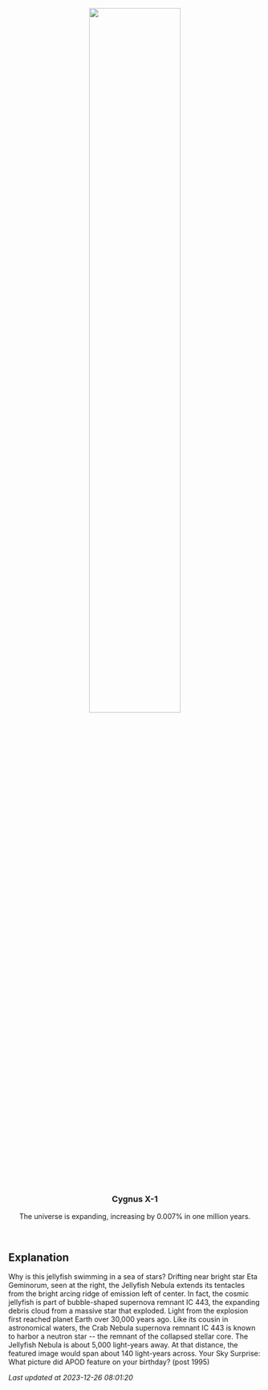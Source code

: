 <p align='center'>
  <img src='https://apod.nasa.gov/apod/image/2312/Jellyfish_Payne_960.jpg' width='60%' />
    <h3 align="center">Cygnus X-1</h3>
    <p align="center">The universe is expanding, increasing by 0.007% in one million years.</p>
</p>
<br/>

Explanation
--
Why is this jellyfish swimming in a sea of stars? Drifting near bright star Eta Geminorum, seen at the right, the Jellyfish Nebula extends its tentacles from the bright arcing ridge of emission left of center.  In fact, the cosmic jellyfish is part of bubble-shaped supernova remnant IC 443, the expanding debris cloud from a massive star that exploded.  Light from the explosion first reached planet Earth over 30,000 years ago.  Like its cousin in astronomical waters, the Crab Nebula supernova remnant IC 443 is known to harbor a neutron star -- the remnant of the collapsed stellar core.  The Jellyfish Nebula is about 5,000 light-years away.  At that distance, the featured image would span about 140 light-years across.   Your Sky Surprise: What picture did APOD feature on your birthday? (post 1995)


*Last updated at 2023-12-26 08:01:20*
